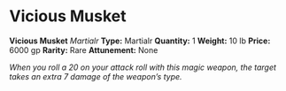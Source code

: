 # Vicious Musket

**Vicious Musket**
_Martialr_
**Type:** Martialr
**Quantity:** 1
**Weight:** 10 lb
**Price:** 6000 gp
**Rarity:** Rare
**Attunement:** None

*When you roll a 20 on your attack roll with this magic weapon, the target takes an extra 7 damage of the weapon’s type.*